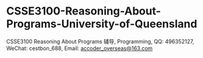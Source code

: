# CSSE3100-Reasoning-About-Programs-University-of-Queensland
CSSE3100 Reasoning About Programs 辅导, Programming, QQ: 496352127, WeChat: cestbon_688, Email: accoder_overseas@163.com
